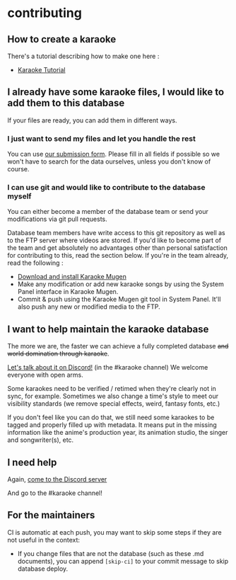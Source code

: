 # contributing

## How to create a karaoke

There's a tutorial describing how to make one here :

* [Karaoke Tutorial](https://docs.karaokes.moe/en/contrib-guide/base/)

## I already have some karaoke files, I would like to add them to this database

If your files are ready, you can add them in different ways.

### I just want to send my files and let you handle the rest

You can use [our submission form](https://kara.moe/import). Please fill in all fields if possible so we won't have to search for the data ourselves, unless you don't know of course.

### I can use git and would like to contribute to the database myself

You can either become a member of the database team or send your modifications via git pull requests.

Database team members have write access to this git repository as well as to the FTP server where videos are stored. If you'd like to become part of the team and get absolutely no advantages other than personal satisfaction for contributing to this, read the section below. If you're in the team already, read the following :

* [Download and install Karaoke Mugen](http://mugen.karaokes.moe)
* Make any modification or add new karaoke songs by using the System Panel interface in Karaoke Mugen.
* Commit & push using the Karaoke Mugen git tool in System Panel. It'll also push any new or modified media to the FTP.

## I want to help maintain the karaoke database

The more we are, the faster we can achieve a fully completed database ~~and world domination through karaoke~~.

[Let's talk about it on Discord!](https://karaokes.moe/discord) (in the #karaoke channel) We welcome everyone with open arms.

Some karaokes need to be verified / retimed when they're clearly not in sync, for example. Sometimes we also change a time's style to meet our visibility standards (we remove special effects, weird, fantasy fonts, etc.)

If you don't feel like you can do that, we still need some karaokes to be tagged and properly filled up with metadata. It means put in the missing information like the anime's production year, its animation studio, the singer and songwriter(s), etc.

## I need help

Again, [come to the Discord server](https://karaokes.moe/discord)

And go to the #karaoke channel!

## For the maintainers

CI is automatic at each push, you may want to skip some steps if they are not useful in the context:

* If you change files that are not the database (such as these .md documents), you can append `[skip-ci]` to your commit message to skip database deploy.

